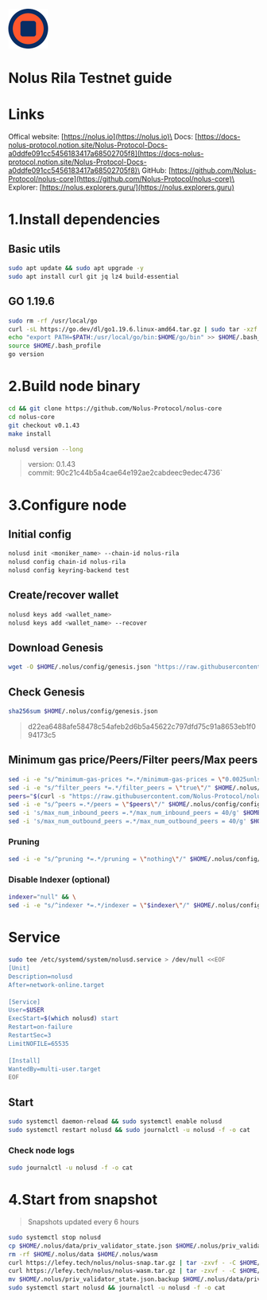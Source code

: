 ![nolus](https://github.com/Lefey/Lefey/raw/main/img/nolus.png) 
# Nolus Rila Testnet guide

# Links
Offical website: [https://nolus.io](https://nolus.io)\
Docs: [https://docs-nolus-protocol.notion.site/Nolus-Protocol-Docs-a0ddfe091cc5456183417a68502705f8](https://docs-nolus-protocol.notion.site/Nolus-Protocol-Docs-a0ddfe091cc5456183417a68502705f8)\
GitHub: [https://github.com/Nolus-Protocol/nolus-core](https://github.com/Nolus-Protocol/nolus-core)\
Explorer: [https://nolus.explorers.guru/](https://nolus.explorers.guru)

# 1.Install dependencies

## Basic utils
```bash
sudo apt update && sudo apt upgrade -y
sudo apt install curl git jq lz4 build-essential
```
## GO 1.19.6
```bash
sudo rm -rf /usr/local/go
curl -sL https://go.dev/dl/go1.19.6.linux-amd64.tar.gz | sudo tar -xzf - -C /usr/local
echo "export PATH=$PATH:/usr/local/go/bin:$HOME/go/bin" >> $HOME/.bash_profile 
source $HOME/.bash_profile
go version
```
# 2.Build node binary
```bash
cd && git clone https://github.com/Nolus-Protocol/nolus-core
cd nolus-core
git checkout v0.1.43
make install
```
```bash
nolusd version --long
```
> version: 0.1.43\
> commit: 90c21c44b5a4cae64e192ae2cabdeec9edec4736`

# 3.Configure node
## Initial config
```bash
nolusd init <moniker_name> --chain-id nolus-rila
nolusd config chain-id nolus-rila
nolusd config keyring-backend test
```
## Create/recover wallet
```bash
nolusd keys add <wallet_name>
nolusd keys add <wallet_name> --recover
```
## Download Genesis
```bash
wget -O $HOME/.nolus/config/genesis.json "https://raw.githubusercontent.com/Nolus-Protocol/nolus-networks/main/testnet/nolus-rila/genesis.json"
```
## Check Genesis
```bash
sha256sum $HOME/.nolus/config/genesis.json
```
> d22ea6488afe58478c54afeb2d6b5a45622c797dfd75c91a8653eb1f094173c5

## Minimum gas price/Peers/Filter peers/Max peers
```bash
sed -i -e "s/^minimum-gas-prices *=.*/minimum-gas-prices = \"0.0025unls\"/" $HOME/.nolus/config/app.toml
sed -i -e "s/^filter_peers *=.*/filter_peers = \"true\"/" $HOME/.nolus/config/config.toml
peers="$(curl -s "https://raw.githubusercontent.com/Nolus-Protocol/nolus-networks/main/testnet/nolus-rila/persistent_peers.txt")"
sed -i -e "s/^peers =.*/peers = \"$peers\"/" $HOME/.nolus/config/config.toml
sed -i 's/max_num_inbound_peers =.*/max_num_inbound_peers = 40/g' $HOME/.nolus/config/config.toml
sed -i 's/max_num_outbound_peers =.*/max_num_outbound_peers = 40/g' $HOME/.nolus/config/config.toml

```
### Pruning
```bash
sed -i -e "s/^pruning *=.*/pruning = \"nothing\"/" $HOME/.nolus/config/app.toml
```
### Disable Indexer (optional) 
```bash
indexer="null" && \
sed -i -e "s/^indexer *=.*/indexer = \"$indexer\"/" $HOME/.nolus/config/config.toml
```
# Service
```bash
sudo tee /etc/systemd/system/nolusd.service > /dev/null <<EOF
[Unit]
Description=nolusd
After=network-online.target

[Service]
User=$USER
ExecStart=$(which nolusd) start
Restart=on-failure
RestartSec=3
LimitNOFILE=65535

[Install]
WantedBy=multi-user.target
EOF
```

## Start
```bash
sudo systemctl daemon-reload && sudo systemctl enable nolusd
sudo systemctl restart nolusd && sudo journalctl -u nolusd -f -o cat
```

### Check node logs
```bash
sudo journalctl -u nolusd -f -o cat
```
# 4.Start from snapshot
> Snapshots updated every 6 hours
```bash
sudo systemctl stop nolusd
cp $HOME/.nolus/data/priv_validator_state.json $HOME/.nolus/priv_validator_state.json.backup
rm -rf $HOME/.nolus/data $HOME/.nolus/wasm
curl https://lefey.tech/nolus/nolus-snap.tar.gz | tar -zxvf - -C $HOME/.nolus --strip-components 2
curl https://lefey.tech/nolus/nolus-wasm.tar.gz | tar -zxvf - -C $HOME/.nolus --strip-components 2
mv $HOME/.nolus/priv_validator_state.json.backup $HOME/.nolus/data/priv_validator_state.json
sudo systemctl start nolusd && journalctl -u nolusd -f -o cat
